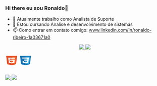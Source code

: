 ### Hi there eu sou Ronaldo👋




- 🔭 Atualmente trabalho como Analista de Suporte
- 🌱 Estou cursando Analise e desenvolvimento de sistemas
- 📫 Como entrar em contato comigo: www.linkedin.com/in/ronaldo-ribeiro-1a03671a0

<div align="center">
  <a href="https://github.com/Ribeirohc">
    <img height="180em" src="https://github-readme-stats.vercel.app/api?username=Ribeirohc&show_icons=true&theme=dracula&include_all_commits=true" />
    <img height="180em" src="https://github-readme-stats.vercel.app/api/top-langs/?username=Ribeirohc&layout=compact&langs_count=7&theme=dracula" />
  </a>
</div>

<div style="display: inline_block"><br>
  <img align="center" alt="Dev-HTML" height="30" width="40" src="https://raw.githubusercontent.com/devicons/devicon/master/icons/html5/html5-original.svg" />
  <img align="center" alt="Dev-CSS" height="30" width="40" src="https://raw.githubusercontent.com/devicons/devicon/master/icons/css3/css3-original.svg" />
  
</div>

##

<div>

  <a href="https://www.instagram.com/ribeiro.http/" target="_blank">
    <img src="https://img.shields.io/badge/-Instagram-%23E4405F?style=for-the-badge&logo=instagram&logoColor=white" />
  </a>
 
  <a href="www.linkedin.com/in/ronaldo-ribeiro-1a03671a0" target="_blank">
    <img src="https://img.shields.io/badge/-LinkedIn-%230077B5?style=for-the-badge&logo=linkedin&logoColor=white" />
  </a>
</div>



